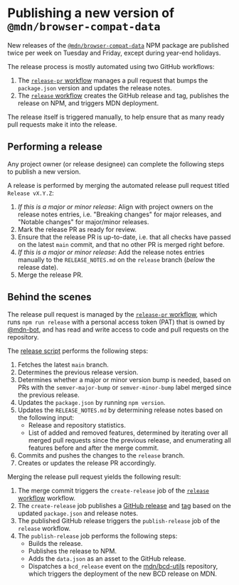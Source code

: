 # Publishing a new version of `@mdn/browser-compat-data`

New releases of the [`@mdn/browser-compat-data`](https://www.npmjs.com/package/@mdn/browser-compat-data) NPM package are published twice per week on Tuesday and Friday, except during year-end holidays.

The release process is mostly automated using two GitHub workflows:

1. The [`release-pr` workflow](https://github.com/mdn/browser-compat-data/blob/main/.github/workflows/release-pr.yml) manages a pull request that bumps the `package.json` version and updates the release notes.
2. The [`release` workflow](https://github.com/mdn/browser-compat-data/blob/main/.github/workflows/release.yml) creates the GitHub release and tag, publishes the release on NPM, and triggers MDN deployment.

The release itself is triggered manually, to help ensure that as many ready pull requests make it into the release.

## Performing a release

Any project owner (or release designee) can complete the following steps to publish a new version.

A release is performed by merging the automated release pull request titled `Release vX.Y.Z`:

1. _If this is a major or minor release_: Align with project owners on the release notes entries, i.e. "Breaking changes" for major releases, and "Notable changes" for major/minor releases.
2. Mark the release PR as ready for review.
3. Ensure that the release PR is up-to-date, i.e. that all checks have passed on the latest `main` commit, and that no other PR is merged right before.
4. _If this is a major or minor release_: Add the release notes entries manually to the `RELEASE_NOTES.md` on the `release` branch (_below_ the release date).
5. Merge the release PR.

## Behind the scenes

The release pull request is managed by the [`release-pr` workflow](https://github.com/mdn/browser-compat-data/blob/main/.github/workflows/release-pr.yml), which runs `npm run release` with a personal access token (PAT) that is owned by [@mdn-bot](https://github.com/mdn-bot), and has read and write access to code and pull requests on the repository.

The [release script](https://github.com/mdn/browser-compat-data/tree/main/scripts/release) performs the following steps:

1. Fetches the latest `main` branch.
2. Determines the previous release version.
3. Determines whether a major or minor version bump is needed, based on PRs with the `semver-major-bump` or `semver-minor-bump` label merged since the previous release.
4. Updates the `package.json` by running `npm version`.
5. Updates the `RELEASE_NOTES.md` by determining release notes based on the following input:
   - Release and repository statistics.
   - List of added and removed features, determined by iterating over all merged pull requests since the previous release, and enumerating all features before and after the merge commit.
6. Commits and pushes the changes to the `release` branch.
7. Creates or updates the release PR accordingly.

Merging the release pull request yields the following result:

1. The merge commit triggers the `create-release` job of the [`release` workflow](https://github.com/mdn/browser-compat-data/blob/main/.github/workflows/release.yml) workflow.
2. The `create-release` job publishes a [GitHub release](https://github.com/mdn/browser-compat-data/releases) and [tag](https://github.com/mdn/browser-compat-data/tags) based on the updated `package.json` and release notes.
3. The published GitHub release triggers the `publish-release` job of the `release` workflow.
4. The `publish-release` job performs the following steps:
   - Builds the release.
   - Publishes the release to NPM.
   - Adds the `data.json` as an asset to the GitHub release.
   - Dispatches a `bcd_release` event on the [mdn/bcd-utils](https://github.com/mdn/bcd-utils) repository, which triggers the deployment of the new BCD release on MDN.
